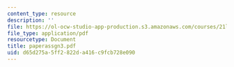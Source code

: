 ```yaml
---
content_type: resource
description: ''
file: https://ol-ocw-studio-app-production.s3.amazonaws.com/courses/21l-448j-darwin-and-design-fall-2003/d65d275a5ff2822da416c9fcb728e090_paperassgn3.pdf
file_type: application/pdf
resourcetype: Document
title: paperassgn3.pdf
uid: d65d275a-5ff2-822d-a416-c9fcb728e090
---
```

